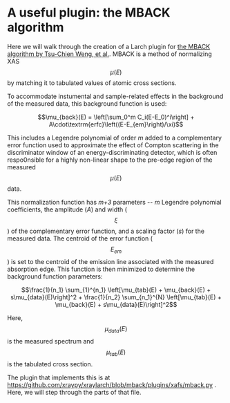 # A useful plugin: the MBACK algorithm

Here we will walk through the creation of a Larch plugin for
[the MBACK algorithm by Tsu-Chien Weng, et al.](http://dx.doi.org/10.1107/S0909049504034193).
MBACK is a method of normalizing XAS $$\mu(E)$$ by matching it to
tabulated values of atomic cross sections.

To accommodate instumental and sample-related effects in the
background of the measured data, this background function is used:

$$\mu_{back}(E) = \left[\sum_0^m C_i(E-E_0)^i\right] + A\cdot\textrm{erfc}\left((E-E_{em}\right)/\xi)$$

This includes a Legendre polynomial of order *m* added to a
complementary error function used to approximate the effect of Compton
scattering in the discriminator window of an energy-discriminating
detector, which is often respo0nsible for a highly non-linear shape to
the pre-edge region of the measured $$\mu(E)$$ data.

This normalization function has *m+3* parameters -- *m* Legendre
polynomial coefficients, the amplitude (*A*) and width ($$\xi$$) of
the complementary error function, and a scaling factor (*s*) for the
measured data.  The centroid of the error function ($$E_{em}$$) is set
to the centroid of the emission line associated with the measured
absorption edge.  This function is then minimized to determine the
background function parameters:

$$\frac{1}{n_1} \sum_{1}^{n_1} \left[\mu_{tab}(E) + \mu_{back}(E) + s\mu_{data}(E)\right]^2 + \frac{1}{n_2} \sum_{n_1}^{N} \left[\mu_{tab}(E) + \mu_{back}(E) + s\mu_{data}(E)\right]^2$$

Here, $$\mu_{data}(E)$$ is the measured spectrum and $$\mu_{tab}(E)$$
is the tabulated cross section.


The plugin that implements this is at
https://github.com/xraypy/xraylarch/blob/mback/plugins/xafs/mback.py .
Here, we will step through the parts of that file.


